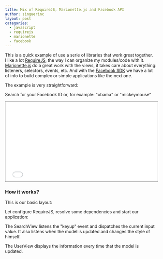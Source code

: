 ```yaml
---
title: Mix of RequireJS, Marionette.js and Facebook API
author: singuerinc
layout: post
categories:
  - javascript
  - requirejs
  - marionette
  - facebook
---
```


This is a quick example of use a serie of libraries that work great together.<br/>I like a lot <a href="http://requirejs.org" target="_blank">RequireJS</a>, the way I can organize my modules/code with it. <a href="http://marionettejs.com/">Marionette.js</a> do a great work with the views, it takes care about everything: listeners, selectors, events, etc. And with the <a href="https://developers.facebook.com/docs/javascript" target="_blank">Facebook SDK</a> we have a lot of info to build complex or simple applications like the next one.

The example is very straightforward:

Search for your Facebook ID or, for example: "obama" or "mickeymouse"

<iframe src="code/labs/require-marionette-facebook/index.html" style="border: 1px solid grey; width: 100%; height: 263px; background-color: aliceblue"></iframe>

### How it works?
This is our basic layout:
<script src="https://gist.github.com/singuerinc/7f3c46af46752ae2aa81.js?file=index.html"></script>
Let configure RequireJS, resolve some dependencies and start our application:
<script src="https://gist.github.com/singuerinc/7f3c46af46752ae2aa81.js?file=main.js"></script>
<script src="https://gist.github.com/singuerinc/7f3c46af46752ae2aa81.js?file=app.js"></script>

The SearchView listens the "keyup" event and dispatches the current input value. It also listens when the model is updated and changes the style of himself.

<script src="https://gist.github.com/singuerinc/7f3c46af46752ae2aa81.js?file=SearchView.js"></script>

The UserView displays the information every time that the model is updated.

<script src="https://gist.github.com/singuerinc/7f3c46af46752ae2aa81.js?file=UserView.js"></script>
